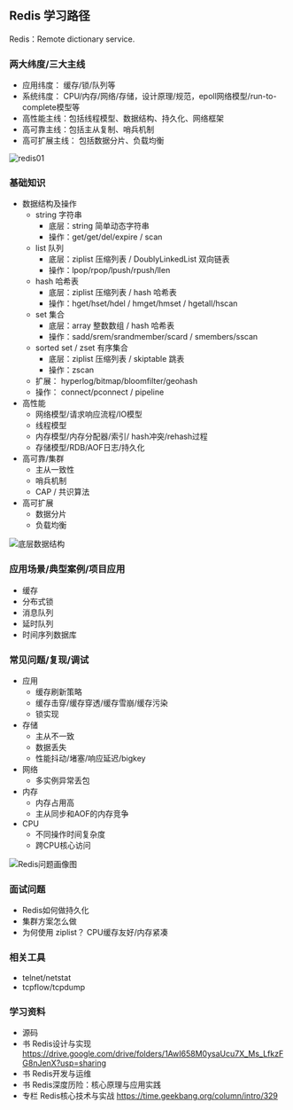 ## Redis 学习路径

Redis：Remote dictionary service.

### 两大纬度/三大主线
- 应用纬度： 缓存/锁/队列等
- 系统纬度： CPU/内存/网络/存储，设计原理/规范，epoll网络模型/run-to-complete模型等
- 高性能主线：包括线程模型、数据结构、持久化、网络框架
- 高可靠主线：包括主从复制、哨兵机制
- 高可扩展主线： 包括数据分片、负载均衡

![redis01](https://static001.geekbang.org/resource/image/79/e7/79da7093ed998a99d9abe91e610b74e7.jpg)


### 基础知识
- 数据结构及操作
    - string 字符串
        - 底层：string 简单动态字符串
        - 操作：get/get/del/expire / scan
    - list 队列
        - 底层：ziplist 压缩列表 / DoublyLinkedList 双向链表
        - 操作：lpop/rpop/lpush/rpush/llen
    - hash 哈希表
        - 底层：ziplist 压缩列表 / hash 哈希表
        - 操作：hget/hset/hdel / hmget/hmset / hgetall/hscan
    - set 集合
        - 底层：array 整数数组 / hash 哈希表
        - 操作：sadd/srem/srandmember/scard / smembers/sscan
    - sorted set / zset 有序集合
        - 底层：ziplist 压缩列表 / skiptable 跳表
        - 操作：zscan
    - 扩展： hyperlog/bitmap/bloomfilter/geohash
    - 操作： connect/pconnect / pipeline
- 高性能
    - 网络模型/请求响应流程/IO模型
    - 线程模型
    - 内存模型/内存分配器/索引/ hash冲突/rehash过程
    - 存储模型/RDB/AOF日志/持久化
- 高可靠/集群
    - 主从一致性
    - 哨兵机制
    - CAP / 共识算法
- 高可扩展
    - 数据分片
    - 负载均衡

![底层数据结构](https://static001.geekbang.org/resource/image/82/01/8219f7yy651e566d47cc9f661b399f01.jpg)

### 应用场景/典型案例/项目应用
- 缓存
- 分布式锁
- 消息队列
- 延时队列
- 时间序列数据库

### 常见问题/复现/调试
- 应用
    - 缓存刷新策略
    - 缓存击穿/缓存穿透/缓存雪崩/缓存污染
    - 锁实现
- 存储
    - 主从不一致
    - 数据丢失
    - 性能抖动/堵塞/响应延迟/bigkey
- 网络
    - 多实例异常丢包
- 内存
    - 内存占用高
    - 主从同步和AOF的内存竞争
- CPU
    - 不同操作时间复杂度
    - 跨CPU核心访问

![Redis问题画像图](https://static001.geekbang.org/resource/image/70/b4/70a5bc1ddc9e3579a2fcb8a5d44118b4.jpeg)

### 面试问题
- Redis如何做持久化
- 集群方案怎么做
- 为何使用 ziplist？ CPU缓存友好/内存紧凑

### 相关工具
- telnet/netstat
- tcpflow/tcpdump

### 学习资料
- 源码
- 书 Redis设计与实现 https://drive.google.com/drive/folders/1AwI658M0ysaUcu7X_Ms_LfkzFG8nJenX?usp=sharing
- 书 Redis开发与运维
- 书 Redis深度历险：核心原理与应用实践
- 专栏 Redis核心技术与实战 https://time.geekbang.org/column/intro/329


